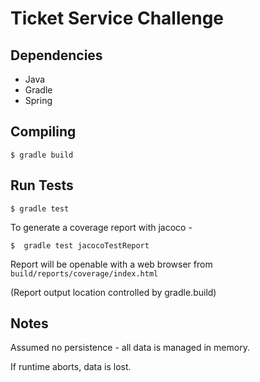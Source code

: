 # Ticket Service Challenge

## Dependencies

* Java
* Gradle
* Spring

## Compiling

```
$ gradle build
```

## Run Tests

```
$ gradle test
```

To generate a coverage report with jacoco - 
```
$  gradle test jacocoTestReport
```

Report will be openable with a web browser from ```build/reports/coverage/index.html```

(Report output location controlled by gradle.build)

## Notes

Assumed no persistence - all data is managed in memory.

If runtime aborts, data is lost.